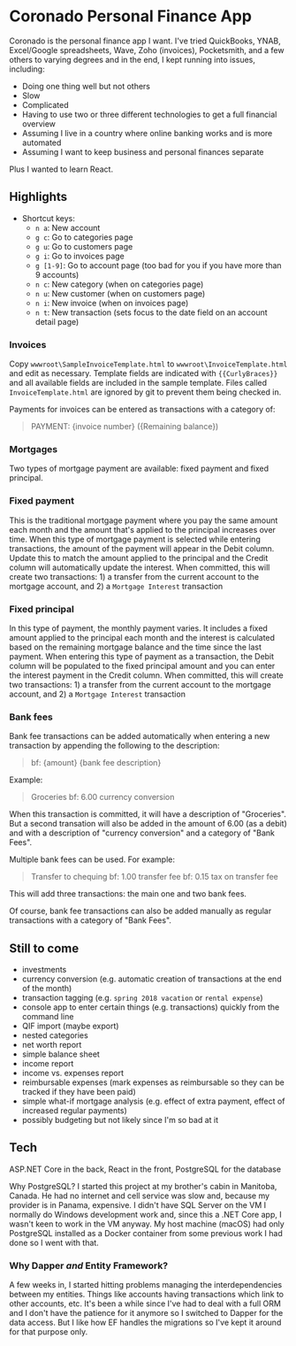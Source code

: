 # Coronado Personal Finance App

Coronado is the personal finance app I want. I've tried QuickBooks, YNAB, Excel/Google spreadsheets, Wave, Zoho (invoices), Pocketsmith, and a few others to varying degrees and in the end, I kept running into issues, including:

- Doing one thing well but not others
- Slow
- Complicated
- Having to use two or three different technologies to get a full financial overview
- Assuming I live in a country where online banking works and is more automated
- Assuming I want to keep business and personal finances separate

Plus I wanted to learn React.

## Highlights

- Shortcut keys:
  - `n a`: New account
  - `g c`: Go to categories page
  - `g u`: Go to customers page
  - `g i`: Go to invoices page
  - `g [1-9]`: Go to account page (too bad for you if you have more than 9 accounts)
  - `n c`: New category (when on categories page)
  - `n u`: New customer (when on customers page)
  - `n i`: New invoice (when on invoices page)
  - `n t`: New transaction (sets focus to the date field on an account detail page)

### Invoices

Copy `wwwroot\SampleInvoiceTemplate.html` to `wwwroot\InvoiceTemplate.html` and edit as necessary. Template fields are indicated with `{{CurlyBraces}}` and all available fields are included in the sample template. Files called `InvoiceTemplate.html` are ignored by git to prevent them being checked in.

Payments for invoices can be entered as transactions with a category of:

> PAYMENT: {invoice number} ({Remaining balance})

### Mortgages

Two types of mortgage payment are available: fixed payment and fixed principal.

### Fixed payment

This is the traditional mortgage payment where you pay the same amount each month and the amount that's applied to the principal increases over time. When this type of mortgage payment is selected while entering transactions, the amount of the payment will appear in the Debit column. Update this to match the amount applied to the principal and the Credit column will automatically update the interest. When committed, this will create two transactions: 1) a transfer from the current account to the mortgage account, and 2) a `Mortgage Interest` transaction

### Fixed principal

In this type of payment, the monthly payment varies. It includes a fixed amount applied to the principal each month and the interest is calculated based on the remaining mortgage balance and the time since the last payment. When entering this type of payment as a transaction, the Debit column will be populated to the fixed principal amount and you can enter the interest payment in the Credit column. When committed, this will create two transactions: 1) a transfer from the current account to the mortgage account, and 2) a `Mortgage Interest` transaction

### Bank fees

Bank fee transactions can be added automatically when entering a new transaction by appending the following to the description:

> bf: {amount} {bank fee description}

Example:

> Groceries bf: 6.00 currency conversion

When this transaction is committed, it will have a description of "Groceries". But a second transation will also be added in the amount of 6.00 (as a debit) and with a description of "currency conversion" and a category of "Bank Fees".

Multiple bank fees can be used. For example:

> Transfer to chequing bf: 1.00 transfer fee bf: 0.15 tax on transfer fee

This will add three transactions: the main one and two bank fees.

Of course, bank fee transactions can also be added manually as regular transactions with a category of "Bank Fees".


## Still to come

- investments
- currency conversion (e.g. automatic creation of transactions at the end of the month)
- transaction tagging (e.g. `spring 2018 vacation` or `rental expense`)
- console app to enter certain things (e.g. transactions) quickly from the command line
- QIF import (maybe export)
- nested categories
- net worth report
- simple balance sheet
- income report
- income vs. expenses report
- reimbursable expenses (mark expenses as reimbursable so they can be tracked if they have been paid)
- simple what-if mortgage analysis (e.g. effect of extra payment, effect of increased regular payments)
- possibly budgeting but not likely since I'm so bad at it

## Tech

ASP.NET Core in the back, React in the front, PostgreSQL for the database

Why PostgreSQL? I started this project at my brother's cabin in Manitoba, Canada. He had no internet and cell service was slow and, because my provider is in Panama, expensive. I didn't have SQL Server on the VM I normally do Windows development work and, since this a .NET Core app, I wasn't keen to work in the VM anyway. My host machine (macOS) had only PostgreSQL installed as a Docker container from some previous work I had done so I went with that.

### Why Dapper _and_ Entity Framework?

A few weeks in, I started hitting problems managing the interdependencies between my entities. Things like accounts having transactions which link to other accounts, etc. It's been a while since I've had to deal with a full ORM and I don't have the patience for it anymore so I switched to Dapper for the data access. But I like how EF handles the migrations so I've kept it around for that purpose only.